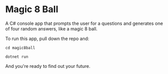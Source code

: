 # Magic 8 Ball

A C# console app that prompts the user for a questions and generates one of four random answers, like a magic 8 ball.

To run this app, pull down the repo and:

`cd magic8ball`

`dotnet run`

And you're ready to find out your future.
